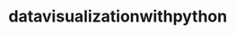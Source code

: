 # datavisualizationwithpython
<!-- This is my first ever project! I am starting it on 21st of October. Wish my luck hehe -->
